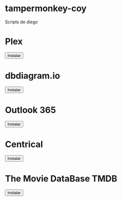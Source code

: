 # tampermonkey-coy

Scripts de diego

# Plex

<button name="button" onclick="https://raw.githubusercontent.com/diegococoy/tampermonkey-coy/refs/heads/main/Plex.js">Instalar</button>

# dbdiagram.io

<button name="button" onclick="https://raw.githubusercontent.com/diegococoy/tampermonkey-coy/refs/heads/main/Db_Diagram.js">Instalar</button>

# Outlook 365

<button name="button" onclick="https://raw.githubusercontent.com/diegococoy/tampermonkey-coy/refs/heads/main/Outlook_365.js">Instalar</button>

# Centrical

<button name="button" onclick="https://raw.githubusercontent.com/diegococoy/tampermonkey-coy/refs/heads/main/Saludsa_Centrical.js">Instalar</button>

# The Movie DataBase TMDB

<button name="button" onclick="https://raw.githubusercontent.com/diegococoy/tampermonkey-coy/refs/heads/main/The_Movie_DataBase_TMDB.js">Instalar</button>
